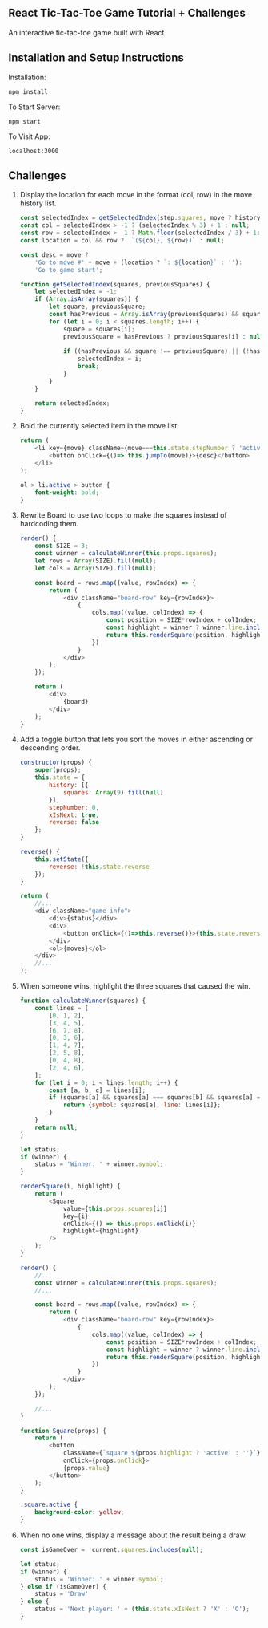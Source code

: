 ## React Tic-Tac-Toe Game Tutorial + Challenges

An interactive tic-tac-toe game built with React

## Installation and Setup Instructions

Installation:

`npm install`

To Start Server:

`npm start`

To Visit App:

`localhost:3000`

## Challenges

1. Display the location for each move in the format (col, row) in the move history list.
    ```js
    const selectedIndex = getSelectedIndex(step.squares, move ? history[move - 1].squares : null);
    const col = selectedIndex > -1 ? (selectedIndex % 3) + 1 : null;
    const row = selectedIndex > -1 ? Math.floor(selectedIndex / 3) + 1: null;
    const location = col && row ?  `(${col}, ${row})` : null;

    const desc = move ? 
        'Go to move #' + move + (location ? `: ${location}` : ''):
        'Go to game start';
    ```

    ```js
    function getSelectedIndex(squares, previousSquares) {
        let selectedIndex = -1;
        if (Array.isArray(squares)) {
            let square, previousSquare;
            const hasPrevious = Array.isArray(previousSquares) && squares.length === previousSquares.length;
            for (let i = 0; i < squares.length; i++) {
                square = squares[i];
                previousSquare = hasPrevious ? previousSquares[i] : null;
                
                if ((hasPrevious && square !== previousSquare) || (!hasPrevious && square)) {
                    selectedIndex = i;
                    break;
                }
            }
        }

        return selectedIndex;
    }
    ```


2. Bold the currently selected item in the move list.
    ```js
    return (
        <li key={move} className={move===this.state.stepNumber ? 'active' : ''}>
            <button onClick={()=> this.jumpTo(move)}>{desc}</button>
        </li>
    );
    ```

    ```css
    ol > li.active > button {
        font-weight: bold;
    }
    ```

3. Rewrite Board to use two loops to make the squares instead of hardcoding them.
    ```js
    render() {
        const SIZE = 3;
        const winner = calculateWinner(this.props.squares);
        let rows = Array(SIZE).fill(null);
        let cols = Array(SIZE).fill(null);

        const board = rows.map((value, rowIndex) => {
            return (
                <div className="board-row" key={rowIndex}>
                    { 
                        cols.map((value, colIndex) => {
                            const position = SIZE*rowIndex + colIndex;
                            const highlight = winner ? winner.line.includes(position) : null;
                            return this.renderSquare(position, highlight)
                        })
                    }
                </div>
            );
        });

        return (
            <div>
                {board}
            </div>
        );
    }
    ```

4. Add a toggle button that lets you sort the moves in either ascending or descending order.
    ```js
    constructor(props) {
        super(props);
        this.state = {
            history: [{
                squares: Array(9).fill(null)
            }],
            stepNumber: 0,
            xIsNext: true,
            reverse: false
        };
    }
    ```
    ```js
    reverse() {
        this.setState({
            reverse: !this.state.reverse
        });
    }
    ```
    ```js
    return (
        //...
        <div className="game-info">
            <div>{status}</div>
            <div>
                <button onClick={()=>this.reverse()}>{this.state.reverse ? 'Ascending' : 'Descending'}</button>
            </div>
            <ol>{moves}</ol>
        </div>
        //...
    );

    ```
5. When someone wins, highlight the three squares that caused the win.
    ```js
    function calculateWinner(squares) {
        const lines = [
            [0, 1, 2],
            [3, 4, 5],
            [6, 7, 8],
            [0, 3, 6],
            [1, 4, 7],
            [2, 5, 8],
            [0, 4, 8],
            [2, 4, 6],
        ];
        for (let i = 0; i < lines.length; i++) {
            const [a, b, c] = lines[i];
            if (squares[a] && squares[a] === squares[b] && squares[a] === squares[c]) {
                return {symbol: squares[a], line: lines[i]};
            }
        }
        return null;
    }
    ```
    ```js
    let status;
    if (winner) {
        status = 'Winner: ' + winner.symbol;
    }
    ```
    ```js
    renderSquare(i, highlight) {
        return (
            <Square
                value={this.props.squares[i]}
                key={i}
                onClick={() => this.props.onClick(i)} 
                highlight={highlight}
            />
        );
    }

    render() {
        //...
        const winner = calculateWinner(this.props.squares);
        //...

        const board = rows.map((value, rowIndex) => {
            return (
                <div className="board-row" key={rowIndex}>
                    { 
                        cols.map((value, colIndex) => {
                            const position = SIZE*rowIndex + colIndex;
                            const highlight = winner ? winner.line.includes(position) : null;
                            return this.renderSquare(position, highlight)
                        })
                    }
                </div>
            );
        });

        //...
    }
    ```
    ```js
    function Square(props) {
        return (
            <button
                className={`square ${props.highlight ? 'active' : ''}`}
                onClick={props.onClick}>
                {props.value}
            </button>
        );
    }
    ```
    ```css
    .square.active {
        background-color: yellow;
    }
    ```

6. When no one wins, display a message about the result being a draw.
    ```js
    const isGameOver = !current.squares.includes(null);

    let status;
    if (winner) {
        status = 'Winner: ' + winner.symbol;
    } else if (isGameOver) {
        status = 'Draw'
    } else {
        status = 'Next player: ' + (this.state.xIsNext ? 'X' : 'O');
    }
    ```